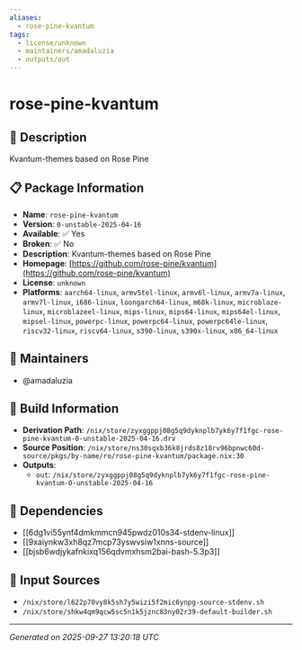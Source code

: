 ```yaml
---
aliases:
  - rose-pine-kvantum
tags:
  - license/unknown
  - maintainers/amadaluzia
  - outputs/out
---
```


# rose-pine-kvantum

## 📝 Description

Kvantum-themes based on Rose Pine

## 📋 Package Information

- **Name**: `rose-pine-kvantum`
- **Version**: `0-unstable-2025-04-16`
- **Available**: ✅ Yes
- **Broken**: ✅ No
- **Description**: Kvantum-themes based on Rose Pine
- **Homepage**: [https://github.com/rose-pine/kvantum](https://github.com/rose-pine/kvantum)
- **License**: `unknown`
- **Platforms**: `aarch64-linux`, `armv5tel-linux`, `armv6l-linux`, `armv7a-linux`, `armv7l-linux`, `i686-linux`, `loongarch64-linux`, `m68k-linux`, `microblaze-linux`, `microblazeel-linux`, `mips-linux`, `mips64-linux`, `mips64el-linux`, `mipsel-linux`, `powerpc-linux`, `powerpc64-linux`, `powerpc64le-linux`, `riscv32-linux`, `riscv64-linux`, `s390-linux`, `s390x-linux`, `x86_64-linux`
## 👥 Maintainers

- @amadaluzia


## 🔧 Build Information

- **Derivation Path**: `/nix/store/zyxggppj08g5q9dyknplb7yk6y7f1fgc-rose-pine-kvantum-0-unstable-2025-04-16.drv`
- **Source Position**: `/nix/store/ns30sqxb36k8jrds8z18rv96bpnwc60d-source/pkgs/by-name/ro/rose-pine-kvantum/package.nix:30`
- **Outputs**:
  - `out`:  `/nix/store/zyxggppj08g5q9dyknplb7yk6y7f1fgc-rose-pine-kvantum-0-unstable-2025-04-16`

## 🔗 Dependencies

- [[6dg1vi55ynf4dmkmmcn945pwdz010s34-stdenv-linux]]
- [[9xaiynkw3xh8qz7mcp73yswvsiw1xnns-source]]
- [[bjsb6wdjykafnkixq156qdvmxhsm2bai-bash-5.3p3]]

## 📁 Input Sources

- `/nix/store/l622p70vy8k5sh7y5wizi5f2mic6ynpg-source-stdenv.sh`
- `/nix/store/shkw4qm9qcw5sc5n1k5jznc83ny02r39-default-builder.sh`

---
*Generated on 2025-09-27 13:20:18 UTC*
